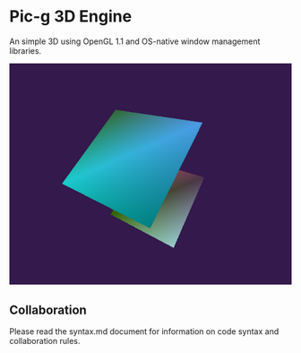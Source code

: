 # Pic-g 3D Engine
An simple 3D using OpenGL 1.1 and OS-native window management libraries.

![alt text](dev/screenshots/image.png "Title")

## Collaboration
Please read the syntax.md document for information on code syntax and collaboration rules.